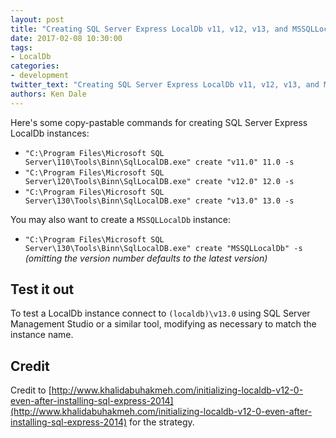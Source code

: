 ```yaml
---
layout: post
title: "Creating SQL Server Express LocalDb v11, v12, v13, and MSSQLLocalDb Instances"
date: 2017-02-08 10:30:00
tags:
- LocalDb
categories:
- development
twitter_text: "Creating SQL Server Express LocalDb v11, v12, v13, and MSSQLLocalDb Instances"
authors: Ken Dale
---
```


Here's some copy-pastable commands for creating SQL Server Express LocalDb instances:

- `"C:\Program Files\Microsoft SQL Server\110\Tools\Binn\SqlLocalDB.exe" create "v11.0" 11.0 -s`
- `"C:\Program Files\Microsoft SQL Server\120\Tools\Binn\SqlLocalDB.exe" create "v12.0" 12.0 -s`
- `"C:\Program Files\Microsoft SQL Server\130\Tools\Binn\SqlLocalDB.exe" create "v13.0" 13.0 -s`

You may also want to create a `MSSQLLocalDb` instance:

- `"C:\Program Files\Microsoft SQL Server\130\Tools\Binn\SqlLocalDB.exe" create "MSSQLLocalDb" -s` *(omitting the version number defaults to the latest version)*

## Test it out

To test a LocalDb instance connect to `(localdb)\v13.0` using SQL Server Management Studio or a similar tool, modifying as necessary to match the instance name.

## Credit

Credit to [http://www.khalidabuhakmeh.com/initializing-localdb-v12-0-even-after-installing-sql-express-2014](http://www.khalidabuhakmeh.com/initializing-localdb-v12-0-even-after-installing-sql-express-2014) for the strategy.
